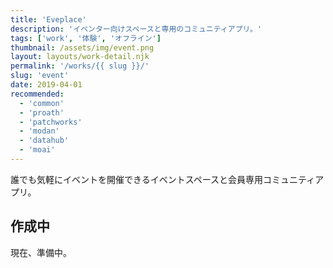 ```yaml
---
title: 'Eveplace'
description: 'イベンター向けスペースと専用のコミュニティアプリ。'
tags: ['work', '体験', 'オフライン']
thumbnail: /assets/img/event.png
layout: layouts/work-detail.njk
permalink: '/works/{{ slug }}/'
slug: 'event'
date: 2019-04-01
recommended:
  - 'common'
  - 'proath'
  - 'patchworks'
  - 'modan'
  - 'datahub'
  - 'moai'
---
```


誰でも気軽にイベントを開催できるイベントスペースと会員専用コミュニティアプリ。

## 作成中

現在、準備中。
